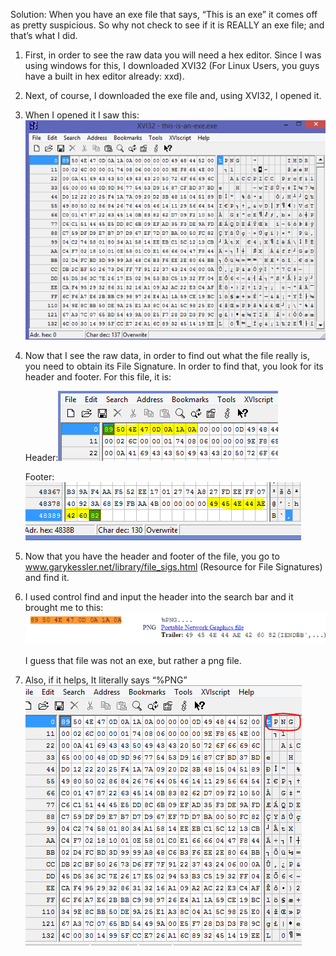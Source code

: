 Solution:
When you have an exe file that says, “This is an exe” it comes off as pretty suspicious. So why not check to see if it is REALLY an exe file; and that’s what I did.

1.	First, in order to see the raw data you will need a hex editor. Since I was using windows for this, I downloaded XVI32 (For Linux Users, you guys have a built in hex editor already: xxd).

2.	Next, of course, I downloaded the exe file and, using XVI32, I opened it.


3.	When I opened it I saw this:![](images/initial.png?raw=true)
 

4.	Now that I see the raw data, in order to find out what the file really is, you need to obtain its File Signature. In order to find that, you look for its header and footer.
	For this file, it is:

	Header:![](images/header.png?raw=true)
 

	Footer:![](images/footer.png?raw=true)
 

5.	Now that you have the header and footer of the file, you go to www.garykessler.net/library/file_sigs.html (Resource for File Signatures) and find it.

6.	I used control find and input the header into the search bar and it brought me to this:
	![](images/final.png?raw=true)
 	
	I guess that file was not an exe, but rather a png file.

7.	Also, if it helps, It literally says “%PNG”
	![](images/png.png?raw=true)


